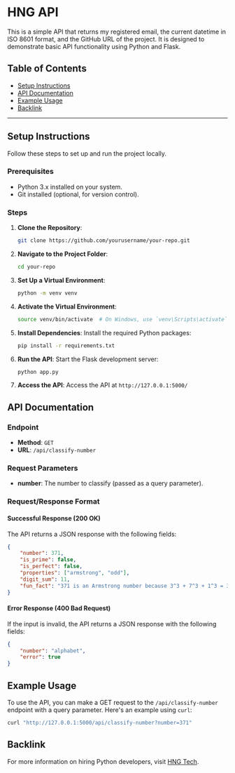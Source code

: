 # HNG API

This is a simple API that returns my registered email, the current datetime in ISO 8601 format, and the GitHub URL of the project. It is designed to demonstrate basic API functionality using Python and Flask.

## Table of Contents
- [Setup Instructions](#setup-instructions)
- [API Documentation](#api-documentation)
- [Example Usage](#example-usage)
- [Backlink](#backlink)

---

## Setup Instructions

Follow these steps to set up and run the project locally.

### Prerequisites
- Python 3.x installed on your system.
- Git installed (optional, for version control).

### Steps

1. **Clone the Repository**:
   ```bash
   git clone https://github.com/yourusername/your-repo.git
   ```

2. **Navigate to the Project Folder**:
   ```bash
   cd your-repo
   ```

3. **Set Up a Virtual Environment**:
   ```bash
   python -m venv venv
   ```

4. **Activate the Virtual Environment**:
   ```bash
   source venv/bin/activate  # On Windows, use `venv\Scripts\activate`
   ```

5. **Install Dependencies**:
   Install the required Python packages:
   ```bash
   pip install -r requirements.txt
   ```

6. **Run the API**:
   Start the Flask development server:
   ```bash
   python app.py
   ```

7. **Access the API**:
   Access the API at `http://127.0.0.1:5000/`

## API Documentation

### Endpoint
- **Method**: `GET`
- **URL**: `/api/classify-number`

### Request Parameters
- **number**: The number to classify (passed as a query parameter).

### Request/Response Format

#### Successful Response (200 OK)
The API returns a JSON response with the following fields:
```json
{
    "number": 371,
    "is_prime": false,
    "is_perfect": false,
    "properties": ["armstrong", "odd"],
    "digit_sum": 11,
    "fun_fact": "371 is an Armstrong number because 3^3 + 7^3 + 1^3 = 371"
}
```

#### Error Response (400 Bad Request)
If the input is invalid, the API returns a JSON response with the following fields:
```json
{
    "number": "alphabet",
    "error": true
}
```

## Example Usage

To use the API, you can make a GET request to the `/api/classify-number` endpoint with a query parameter. Here's an example using `curl`:

```bash
curl "http://127.0.0.1:5000/api/classify-number?number=371"
```

## Backlink

For more information on hiring Python developers, visit [HNG Tech](https://hng.tech/hire/python-developers).





